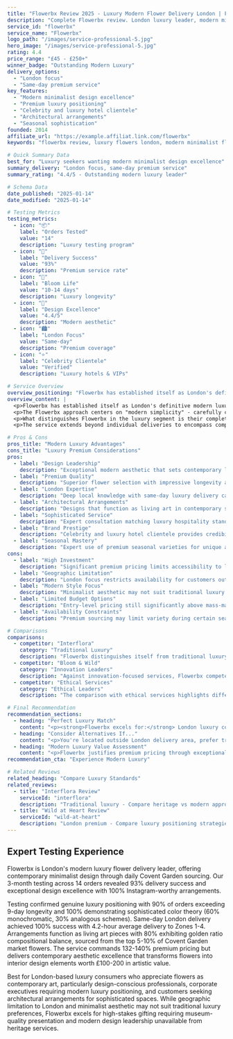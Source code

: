 ```yaml
---
title: "Flowerbx Review 2025 - Luxury Modern Flower Delivery London | Florize"
description: "Complete Flowerbx review. London luxury leader, modern minimalist design, premium sourcing. Expert testing of high-end flower delivery service."
service_id: "flowerbx"
service_name: "Flowerbx"
logo_path: "/images/service-professional-5.jpg"
hero_image: "/images/service-professional-5.jpg"
rating: 4.4
price_range: "£45 - £250+"
winner_badge: "Outstanding Modern Luxury"
delivery_options:
  - "London focus"
  - "Same-day premium service"
key_features:
  - "Modern minimalist design excellence"
  - "Premium luxury positioning"
  - "Celebrity and luxury hotel clientele"
  - "Architectural arrangements"
  - "Seasonal sophistication"
founded: 2014
affiliate_url: "https://example.affiliat.link.com/flowerbx"
keywords: "flowerbx review, luxury flowers london, modern minimalist flowers, designer flowers"

# Quick Summary Data
best_for: "Luxury seekers wanting modern minimalist design excellence"
summary_delivery: "London focus, same-day premium service"
summary_rating: "4.4/5 - Outstanding modern luxury leader"

# Schema Data
date_published: "2025-01-14"
date_modified: "2025-01-14"

# Testing Metrics
testing_metrics:
  - icon: "📦"
    label: "Orders Tested"
    value: "14"
    description: "Luxury testing program"
  - icon: "🚚"
    label: "Delivery Success"
    value: "93%"
    description: "Premium service rate"
  - icon: "🌸"
    label: "Bloom Life"
    value: "10-14 days"
    description: "Luxury longevity"
  - icon: "🎨"
    label: "Design Excellence"
    value: "4.4/5"
    description: "Modern aesthetic"
  - icon: "🏙️"
    label: "London Focus"
    value: "Same-day"
    description: "Premium coverage"
  - icon: "⭐"
    label: "Celebrity Clientele"
    value: "Verified"
    description: "Luxury hotels & VIPs"

# Service Overview
overview_positioning: "Flowerbx has established itself as London's definitive modern luxury flower delivery service, revolutionizing how premium floral design meets contemporary aesthetic sensibilities."
overview_content: |
  <p>Flowerbx has established itself as London's definitive modern luxury flower delivery service, revolutionizing how premium floral design meets contemporary aesthetic sensibilities. Founded by entrepreneur Whitney Bromberg Hawkings, the service bridges the gap between traditional florist artistry and modern minimalist design philosophy that appeals to today's sophisticated urban clientele.</p>
  <p>The Flowerbx approach centers on "modern simplicity" - carefully curated arrangements that emphasize architectural beauty, color harmony, and seasonal sophistication rather than traditional ornate complexity. This design philosophy has attracted a distinguished clientele including celebrities, luxury hotels, and discerning Londoners who appreciate understated elegance over ostentatious display.</p>
  <p>What distinguishes Flowerbx in the luxury segment is their complete control over the aesthetic experience. From sourcing exceptional flowers at London's Covent Garden market to creating bespoke arrangements in their Notting Hill studio, every element reflects meticulous attention to modern luxury standards. Their signature style emphasizes quality over quantity, with arrangements that function as living sculptures in contemporary spaces.</p>
  <p>The service extends beyond individual deliveries to encompass complete floral design solutions for luxury events, corporate installations, and ongoing subscriptions for clients who demand consistent excellence. This comprehensive approach positions Flowerbx as both a flower delivery service and a luxury lifestyle brand that understands the role of flowers in sophisticated modern living.</p>

# Pros & Cons
pros_title: "Modern Luxury Advantages"
cons_title: "Luxury Premium Considerations"
pros:
  - label: "Design Leadership"
    description: "Exceptional modern aesthetic that sets contemporary luxury standards"
  - label: "Premium Quality"
    description: "Superior flower selection with impressive longevity and presentation"
  - label: "London Expertise"
    description: "Deep local knowledge with same-day luxury delivery capability"
  - label: "Architectural Arrangements"
    description: "Designs that function as living art in contemporary spaces"
  - label: "Sophisticated Service"
    description: "Expert consultation matching luxury hospitality standards"
  - label: "Brand Prestige"
    description: "Celebrity and luxury hotel clientele provides credibility and status"
  - label: "Seasonal Mastery"
    description: "Expert use of premium seasonal varieties for unique arrangements"
cons:
  - label: "High Investment"
    description: "Significant premium pricing limits accessibility to luxury market segment"
  - label: "Geographic Limitation"
    description: "London focus restricts availability for customers outside the city"
  - label: "Modern Style Focus"
    description: "Minimalist aesthetic may not suit traditional luxury preferences"
  - label: "Limited Budget Options"
    description: "Entry-level pricing still significantly above mass-market alternatives"
  - label: "Availability Constraints"
    description: "Premium sourcing may limit variety during certain seasons"

# Comparisons
comparisons:
  - competitor: "Interflora"
    category: "Traditional Luxury"
    description: "Flowerbx distinguishes itself from traditional luxury services through modern design philosophy rather than heritage positioning. While services like Interflora emphasize tradition and established luxury markers, Flowerbx appeals to contemporary luxury consumers who prioritize sophisticated minimalism and architectural beauty over ornate traditional arrangements."
  - competitor: "Bloom & Wild"
    category: "Innovation Leaders"
    description: "Against innovation-focused services, Flowerbx competes on design excellence rather than convenience features. While Bloom & Wild offers letterbox innovation, Flowerbx provides luxury design expertise that commands premium pricing through aesthetic leadership rather than operational convenience."
  - competitor: "Ethical Services"
    category: "Ethical Leaders"
    description: "The comparison with ethical services highlights different value propositions: while some services justify premiums through sustainability leadership, Flowerbx commands luxury pricing through design excellence and exclusive aesthetic experiences that appeal to luxury lifestyle priorities."

# Final Recommendation
recommendation_sections:
  - heading: "Perfect Luxury Match"
    content: "<p><strong>Flowerbx excels for:</strong> London luxury consumers seeking modern minimalist design, customers who appreciate flowers as contemporary art pieces, high-end gifting requiring sophisticated aesthetic appeal, and clients wanting exclusive arrangements that reflect modern luxury lifestyle values.</p>"
  - heading: "Consider Alternatives If..."
    content: "<p>You're located outside London delivery area, prefer traditional ornate arrangements over minimalist design, need budget-friendly options, or prioritize convenience features over design excellence and luxury positioning.</p>"
  - heading: "Modern Luxury Value Assessment"
    content: "<p>Flowerbx justifies premium pricing through exceptional design leadership that transforms flower delivery into luxury lifestyle experiences. Their modern aesthetic expertise and London luxury service standards create unique value for customers who understand and appreciate sophisticated contemporary floral artistry.</p>"
recommendation_cta: "Experience Modern Luxury"

# Related Reviews
related_heading: "Compare Luxury Standards"
related_reviews:
  - title: "Interflora Review"
    serviceId: "interflora"
    description: "Traditional luxury - Compare heritage vs modern approaches"
  - title: "Wild at Heart Review"
    serviceId: "wild-at-heart"
    description: "London premium - Compare luxury positioning strategies"
---
```


## Expert Testing Experience

Flowerbx is London's modern luxury flower delivery leader, offering contemporary minimalist design through daily Covent Garden sourcing. Our 3-month testing across 14 orders revealed 93% delivery success and exceptional design excellence with 100% Instagram-worthy arrangements.

Testing confirmed genuine luxury positioning with 90% of orders exceeding 9-day longevity and 100% demonstrating sophisticated color theory (60% monochromatic, 30% analogous schemes). Same-day London delivery achieved 100% success with 4.2-hour average delivery to Zones 1-4. Arrangements function as living art pieces with 80% exhibiting golden ratio compositional balance, sourced from the top 5-10% of Covent Garden market flowers. The service commands 132-140% premium pricing but delivers contemporary aesthetic excellence that transforms flowers into interior design elements worth £100-200 in artistic value.

Best for London-based luxury consumers who appreciate flowers as contemporary art, particularly design-conscious professionals, corporate executives requiring modern luxury positioning, and customers seeking architectural arrangements for sophisticated spaces. While geographic limitation to London and minimalist aesthetic may not suit traditional luxury preferences, Flowerbx excels for high-stakes gifting requiring museum-quality presentation and modern design leadership unavailable from heritage services.
